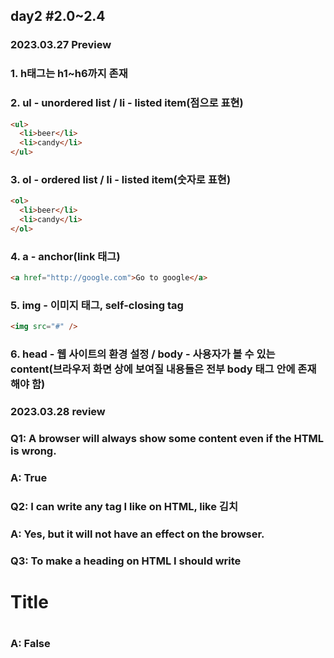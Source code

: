## day2 #2.0~2.4

### 2023.03.27 Preview

### 1. h태그는 h1~h6까지 존재

### 2. ul - unordered list / li - listed item(점으로 표현)

```html
<ul>
  <li>beer</li>
  <li>candy</li>
</ul>
```

### 3. ol - ordered list / li - listed item(숫자로 표현)

```html
<ol>
  <li>beer</li>
  <li>candy</li>
</ol>
```

### 4. a - anchor(link 태그)

```html
<a href="http://google.com">Go to google</a>
```

### 5. img - 이미지 태그, self-closing tag

```html
<img src="#" />
```

### 6. head - 웹 사이트의 환경 설정 / body - 사용자가 볼 수 있는 content(브라우저 화면 상에 보여질 내용들은 전부 body 태그 안에 존재해야 함)

### 2023.03.28 review

### Q1: A browser will always show some content even if the HTML is wrong.

### A: True

### Q2: I can write any tag I like on HTML, like <food>김치</food>

### A: Yes, but it will not have an effect on the browser.

### Q3: To make a heading on HTML I should write <h1>Title<h1>

### A: False
